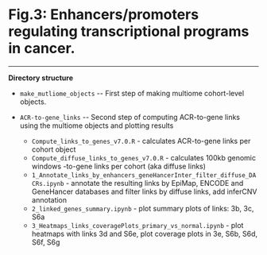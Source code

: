# Fig.3: Enhancers/promoters regulating transcriptional programs in cancer.

---

**Directory structure**

* `make_mutliome_objects` -- First step of making multiome cohort-level objects.

* `ACR-to-gene_links` -- Second step of computing ACR-to-gene links using the multiome objects and plotting results
  * `Compute_links_to_genes_v7.0.R` - calculates ACR-to-gene links per cohort object
  * `Compute_diffuse_links_to_genes_v7.0.R` - calculates 100kb genomic windows -to-gene links per cohort (aka diffuse links)
  * `1_Annotate_links_by_enhancers_geneHancerInter_filter_diffuse_DACRs.ipynb` - annotate the resulting links by EpiMap, ENCODE and GeneHancer databases and filter links by diffuse links, add inferCNV annotation
  * `2_linked_genes_summary.ipynb` - plot summary plots of links: 3b, 3c, S6a
  * `3_Heatmaps_links_coveragePlots_primary_vs_normal.ipynb` - plot heatmaps with links 3d and S6e, plot coverage plots in 3e, S6b, S6d, S6f, S6g
